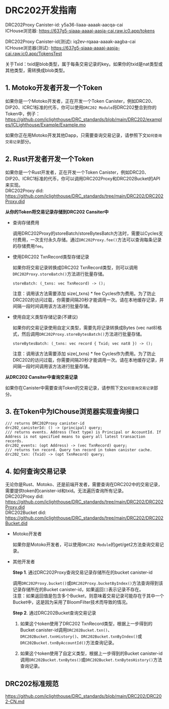 # DRC202开发指南

DRC202Proxy Canister-id: y5a36-liaaa-aaaak-aacqa-cai  
ICHouse浏览器: https://637g5-siaaa-aaaaj-aasja-cai.raw.ic0.app/tokens

DRC202Proxy Canister-id(测试): iq2ev-rqaaa-aaaak-aagba-cai  
ICHouse浏览器(测试): https://637g5-siaaa-aaaaj-aasja-cai.raw.ic0.app/TokensTest

关于Txid：txid是blob类型，属于每条交易记录的key。如果你的txid是nat类型或其他类型，需转换成blob类型。

## 1. Motoko开发者开发一个Token

如果你是一个Motoko开发者，正在开发一个Token Canister，例如DRC20、DIP20、ICRC1标准的代币，你可以使用`DRC202 Module`将DRC202整合到你的Token中，例子：https://github.com/iclighthouse/DRC_standards/blob/main/DRC202/examples/ICLighthouse/Example/Example.mo   

如果你正在用Motoko开发其他Dapp，只需要查询交易记录，请参照下文`如何查询交易记录`部分。

## 2. Rust开发者开发一个Token

如果你是一个Rust开发者，正在开发一个Token Canister，例如DRC20、DIP20、ICRC1标准的代币，你可以调用DRC202Proxy和DRC202Bucket的API来实现。  
DRC202Proxy did: https://github.com/iclighthouse/DRC_standards/tree/main/DRC202/DRC202Proxy.did   

**从你的Token将交易记录存储到DRC202 Cansiter中**

- 查询存储费用

    调用DRC202Proxy的storeBatch/storeBytesBatch方法时，需要以Cycles支付费用，一次支付永久存储。通过`DRC202Proxy.fee()`方法可以查询每条记录的存储费用`fee`。

- 使用DRC202 TxnRecord类型存储记录

    如果你将交易记录转换成DRC202 TxnRecord类型，则可以调用`DRC202Proxy.storeBatch()`方法进行批量存储。
    ```
    storeBatch: (_txns: vec TxnRecord) -> ();
    ```
    注意：调用该方法需要添加 size(_txns) * fee Cycles作为费用。为了防止DRC202的访问过载，你需要间隔20秒才能调用一次。请在本地缓存记录，并间隔一段时间调用该方法进行批量存储。

- 使用自定义类型存储记录(不建议)

    如果你的交易记录使用自定义类型，需要先将记录转换成Bytes (vec nat8)格式，然后调用`DRC202Proxy.storeBytesBatch()`方法进行批量存储。
    ```
    storeBytesBatch: (_txns: vec record { Txid; vec nat8 }) -> ();
    ```
    注意：调用该方法需要添加 size(_txns) * fee Cycles作为费用。为了防止DRC202的访问过载，你需要间隔20秒才能调用一次。请在本地缓存记录，并间隔一段时间调用该方法进行批量存储。

**从DRC202 Cansiter中查询交易记录**

如果你在Canister中需要查询Token的交易记录，请参照下文`如何查询交易记录`部分。

## 3. 在Token中为IChouse浏览器实现查询接口

```
/// returns DRC202Proxy canister-id
drc202_canisterId: () -> (principal) query;
/// returns events. Address (Text type) is Principal or AccountId. If Address is not specified means to query all latest transaction records.
drc202_events: (opt Address) -> (vec TxnRecord) query;
/// returns txn record. Query txn record in token canister cache.
drc202_txn: (Txid) -> (opt TxnRecord) query;
```

## 4. 如何查询交易记录

无论你是Rust、Motoko、还是前端开发者，需要查询在DRC202中的交易记录，需要提供token的canister-id和txid。无法遍历查询所有记录。  
DRC202Proxy did: https://github.com/iclighthouse/DRC_standards/tree/main/DRC202/DRC202Proxy.did   
DRC202Bucket did: https://github.com/iclighthouse/DRC_standards/tree/main/DRC202/DRC202Bucket.did   

- Motoko开发者

    如果你是Motoko开发者，可以使用`DRC202 Module`的get/get2方法查询交易记录。

- 其他开发者

    **Step 1**. 通过DRC202Proxy查询交易记录存储所在的bucket canister-id

    调用`DRC202Proxy.bucket()`或`DRC202Proxy.bucketByIndex()`方法查询得到该记录存储所在的Bucket canister-id，如果返回`[]`表示记录不存在。  
    注意：如果返回值是包含多个Bucket，则意味着交易记录可能存在于其中一个Bucket中，这是因为采用了BloomFilter技术而导致的情况。

    **Step 2**. 通过DRC202Bucket查询交易记录

    1) 如果这个token使用了DRC202 TxnRecord类型，根据上一步得到的Bucket canister-id调用`DRC202Bucket.txn()`、`DRC202Bucket.txnHistory()`、`DRC202Bucket.txnByIndex()`或`DRC202Bucket.txnByAccountId()`方法查询记录。

    2) 如果这个token使用了自定义类型，根据上一步得到的Bucket canister-id调用`DRC202Bucket.txnBytes()`或`DRC202Bucket.txnBytesHistory()`方法查询记录。


## DRC202标准规范

https://github.com/iclighthouse/DRC_standards/blob/main/DRC202/DRC202-CN.md